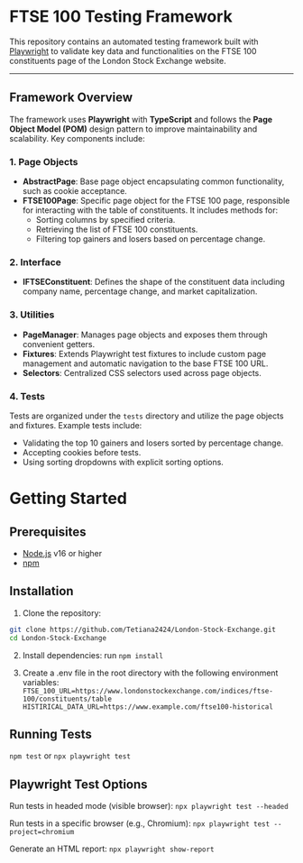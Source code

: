 # FTSE 100 Testing Framework

This repository contains an automated testing framework built with [Playwright](https://playwright.dev/) to validate key data and functionalities on the FTSE 100 constituents page of the London Stock Exchange website.

---

## Framework Overview

The framework uses **Playwright** with **TypeScript** and follows the **Page Object Model (POM)** design pattern to improve maintainability and scalability. Key components include:

### 1. Page Objects

- **AbstractPage**: Base page object encapsulating common functionality, such as cookie acceptance.
- **FTSE100Page**: Specific page object for the FTSE 100 page, responsible for interacting with the table of constituents. It includes methods for:
  - Sorting columns by specified criteria.
  - Retrieving the list of FTSE 100 constituents.
  - Filtering top gainers and losers based on percentage change.

### 2. Interface

- **IFTSEConstituent**: Defines the shape of the constituent data including company name, percentage change, and market capitalization.

### 3. Utilities

- **PageManager**: Manages page objects and exposes them through convenient getters.
- **Fixtures**: Extends Playwright test fixtures to include custom page management and automatic navigation to the base FTSE 100 URL.
- **Selectors**: Centralized CSS selectors used across page objects.

### 4. Tests

Tests are organized under the `tests` directory and utilize the page objects and fixtures. Example tests include:

- Validating the top 10 gainers and losers sorted by percentage change.
- Accepting cookies before tests.
- Using sorting dropdowns with explicit sorting options.

# Getting Started

## Prerequisites

- [Node.js](https://nodejs.org/) v16 or higher
- [npm](https://www.npmjs.com/)

## Installation

1. Clone the repository:

```bash
git clone https://github.com/Tetiana2424/London-Stock-Exchange.git
cd London-Stock-Exchange
```

2. Install dependencies:
run `npm install`

3. Create a .env file in the root directory with the following environment variables:
`FTSE_100_URL=https://www.londonstockexchange.com/indices/ftse-100/constituents/table`
`HISTIRICAL_DATA_URL=https://www.example.com/ftse100-historical`

## Running Tests

`npm test` or `npx playwright test`

## Playwright Test Options

Run tests in headed mode (visible browser): `npx playwright test --headed`

Run tests in a specific browser (e.g., Chromium): `npx playwright test --project=chromium`

Generate an HTML report: `npx playwright show-report`